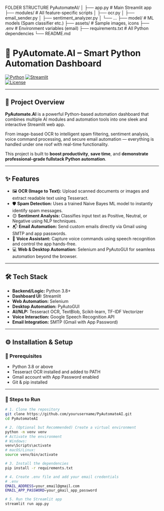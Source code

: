 FOLDER STRUCTURE 
PyAutomateAI/
│
├── app.py                    # Main Streamlit app
├── modules/                  # All feature-specific scripts
│   ├── ocr.py
│   ├── email_sender.py
│   ├── sentiment_analyzer.py
│   └── ...
├── model/                    # ML models (Spam classifier etc.)
├── assets/                   # Sample images, icons
├── .env                      # Environment variables (email)
├── requirements.txt          # All Python dependencies
└── README.md



# 🚀 PyAutomate.AI – Smart Python Automation Dashboard

[![Python](https://img.shields.io/badge/Python-3.8%2B-blue)](https://www.python.org/) 
[![Streamlit](https://img.shields.io/badge/Streamlit-1.0%2B-brightgreen)](https://streamlit.io/)  
[![License](https://img.shields.io/badge/License-MIT-yellow.svg)](LICENSE)

---

## 🧠 Project Overview

**PyAutomate.AI** is a powerful Python-based automation dashboard that combines multiple AI modules and automation tools into one sleek and interactive Streamlit web app.

From image-based OCR to intelligent spam filtering, sentiment analysis, voice command processing, and secure email automation — everything is handled under one roof with real-time functionality.

This project is built to **boost productivity**, **save time**, and **demonstrate professional-grade fullstack Python automation**.

---

## ✨ Features

- 🖼️ **OCR (Image to Text):** Upload scanned documents or images and extract readable text using Tesseract.
- 🛡️ **Spam Detection:** Uses a trained Naive Bayes ML model to instantly identify spam messages.
- 😊 **Sentiment Analysis:** Classifies input text as Positive, Neutral, or Negative using NLP techniques.
- 📬 **Email Automation:** Send custom emails directly via Gmail using SMTP and app passwords.
- 🎤 **Voice Assistant:** Capture voice commands using speech recognition and control the app hands-free.
- 💻 **Web & Desktop Automation:** Selenium and PyAutoGUI for seamless automation beyond the browser.

---

## 🛠️ Tech Stack

- **Backend/Logic:** Python 3.8+  
- **Dashboard UI:** Streamlit  
- **Web Automation:** Selenium  
- **Desktop Automation:** PyAutoGUI  
- **AI/NLP:** Tesseract OCR, TextBlob, Scikit-learn, TF-IDF Vectorizer  
- **Voice Interaction:** Google Speech Recognition API  
- **Email Integration:** SMTP (Gmail with App Password)

---

## ⚙️ Installation & Setup

### 📌 Prerequisites

- Python 3.8 or above  
- Tesseract OCR installed and added to PATH  
- Gmail account with App Password enabled  
- Git & pip installed

---

### 🧩 Steps to Run

```bash
# 1. Clone the repository
git clone https://github.com/yourusername/PyAutomateAI.git
cd PyAutomateAI

# 2. (Optional but Recommended) Create a virtual environment
python -m venv venv
# Activate the environment
# Windows:
venv\Scripts\activate
# macOS/Linux:
source venv/bin/activate

# 3. Install the dependencies
pip install -r requirements.txt

# 4. Create .env file and add your email credentials
# .env
EMAIL_ADDRESS=your_email@gmail.com
EMAIL_APP_PASSWORD=your_gmail_app_password

# 5. Run the Streamlit app
streamlit run app.py
